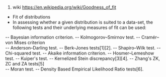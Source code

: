 1. wiki https://en.wikipedia.org/wiki/Goodness_of_fit
- Fit of distributions
- In assessing whether a given distribution is suited to a data-set, the following tests and their underlying measures of fit can be used:

-- Bayesian information criterion. 
-- Kolmogorov–Smirnov test. 
-- Cramér–von Mises criterion  
-- Anderson–Darling test. 
-- Berk-Jones tests[1][2]. 
-- Shapiro–Wilk test. 
-- Chi-squared test. 
-- Akaike information criterion. 
-- Hosmer–Lemeshow test. 
-- Kuiper's test. 
-- Kernelized Stein discrepancy[3][4]. 
-- Zhang's ZK, ZC and ZA tests[5]  
-- Moran test. 
-- Density Based Empirical Likelihood Ratio tests[6]. 
